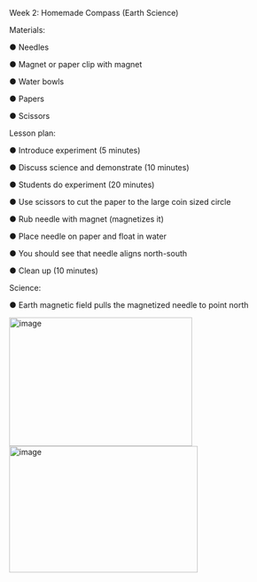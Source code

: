 Week 2: Homemade Compass (Earth Science)

Materials:

●	Needles

●	Magnet or paper clip with magnet

●	Water bowls

●	Papers

●	Scissors


Lesson plan:

●	Introduce experiment (5 minutes)

●	Discuss science and demonstrate (10 minutes)

●	Students do experiment (20 minutes)

●	Use scissors to cut the paper to the large coin sized circle

●	Rub needle with magnet (magnetizes it)

●	Place needle on paper and float in water

●	You should see that needle aligns north-south

●	Clean up (10 minutes)


Science:

●	Earth magnetic field pulls the magnetized needle to point north

<img width="330" height="232" alt="image" src="https://github.com/user-attachments/assets/5eef2ecd-b95a-41c6-9309-56183786f4b9" /><img width="340" height="228" alt="image" src="https://github.com/user-attachments/assets/67aa2911-ad9f-4bd3-9ec9-396d7db5a8e7" />


